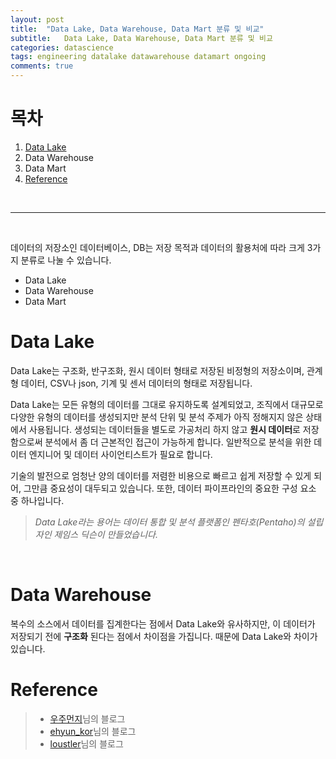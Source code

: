 ```yaml
---
layout: post
title:  "Data Lake, Data Warehouse, Data Mart 분류 및 비교"
subtitle:   Data Lake, Data Warehouse, Data Mart 분류 및 비교
categories: datascience
tags: engineering datalake datawarehouse datamart ongoing
comments: true
---
```


# 목차
1. [Data Lake](#data-lake)
2. Data Warehouse
3. Data Mart
4. [Reference](#reference)
<br>

---

<br>

데이터의 저장소인 데이터베이스, DB는 저장 목적과 데이터의 활용처에 따라 크게 3가지 분류로 나눌 수 있습니다.
- Data Lake
- Data Warehouse
- Data Mart

# Data Lake
Data Lake는 구조화, 반구조화, 원시 데이터 형태로 저장된 비정형의 저장소이며, 관계형 데이터, CSV나 json, 기계 및 센서 데이터의 형태로 저장됩니다.

Data Lake는 모든 유형의 데이터를 그대로 유지하도록 설계되었고, 조직에서 대규모로 다양한 유형의 데이터를 생성되지만 분석 단위 및 분석 주제가 아직 정해지지 않은 상태에서 사용됩니다. 생성되는 데이터들을 별도로 가공처리 하지 않고 **원시 데이터**로 저장함으로써 분석에서 좀 더 근본적인 접근이 가능하게 합니다. 일반적으로 분석을 위한 데이터 엔지니어 및 데이터 사이언티스트가 필요로 합니다.

기술의 발전으로 엄청난 양의 데이터를 저렴한 비용으로 빠르고 쉽게 저장할 수 있게 되어, 그만큼 중요성이 대두되고 있습니다. 또한, 데이터 파이프라인의 중요한 구성 요소 중 하나입니다.

> *Data Lake라는 용어는 데이터 통합 및 분석 플랫폼인 펜타호(Pentaho)의 설립자인 제임스 딕슨이 만들었습니다.*

<br>

# Data Warehouse

복수의 소스에서 데이터를 집계한다는 점에서 Data Lake와 유사하지만, 이 데이터가 저장되기 전에 **구조화** 된다는 점에서 차이점을 가집니다. 때문에 Data Lake와 차이가 있습니다.






# Reference
> - [우주먼지](https://rk1993.tistory.com/entry/DataLake-VS-DataWarehouse-VS-DataMart-%EB%B9%84%EA%B5%90)님의 블로그
> - [ehyun_kor](https://ehyun0128.github.io/miscellaneous/dm_dw_dl/)님의 블로그
> - [loustler](https://loustler.io/data_eng/diff-data_lake-data_warehouse/)님의 블로그 